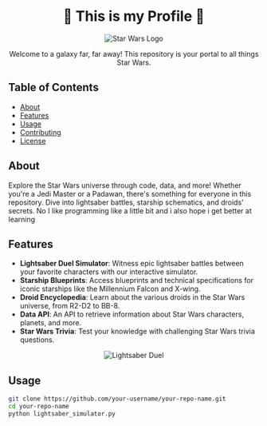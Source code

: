 <!-- Replace "Your Repository Name" with your actual repository name -->
<h1 align="center">🌌 This is my Profile 🚀</h1>

<p align="center">
  <img src="https://raw.githubusercontent.com/your-username/your-repo-name/main/assets/star-wars-logo.png" alt="Star Wars Logo">
</p>

<p align="center">
  Welcome to a galaxy far, far away! This repository is your portal to all things Star Wars.
</p>

## Table of Contents
- [About](#about)
- [Features](#features)
- [Usage](#usage)
- [Contributing](#contributing)
- [License](#license)

## About

Explore the Star Wars universe through code, data, and more! Whether you're a Jedi Master or a Padawan, there's something for everyone in this repository. Dive into lightsaber battles, starship schematics, and droids' secrets.
No I like programming like a little bit and i also hope i get better at learning 

## Features

- **Lightsaber Duel Simulator**: Witness epic lightsaber battles between your favorite characters with our interactive simulator.
- **Starship Blueprints**: Access blueprints and technical specifications for iconic starships like the Millennium Falcon and X-wing.
- **Droid Encyclopedia**: Learn about the various droids in the Star Wars universe, from R2-D2 to BB-8.
- **Data API**: An API to retrieve information about Star Wars characters, planets, and more.
- **Star Wars Trivia**: Test your knowledge with challenging Star Wars trivia questions.

<p align="center">
  <img src="https://raw.githubusercontent.com/your-username/your-repo-name/main/assets/lightsaber-duel.gif" alt="Lightsaber Duel">
</p>

## Usage



```bash
git clone https://github.com/your-username/your-repo-name.git
cd your-repo-name
python lightsaber_simulator.py
